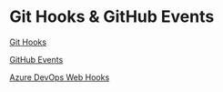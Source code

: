 # Git Hooks & GitHub Events

[Git Hooks](https://git-scm.com/book/en/v2/Customizing-Git-Git-Hooks)

[GitHub Events](https://docs.github.com/en/developers/webhooks-and-events/events/github-event-types)

[Azure DevOps Web Hooks](https://docs.microsoft.com/en-us/azure/devops/service-hooks/services/webhooks?view=azure-devops)